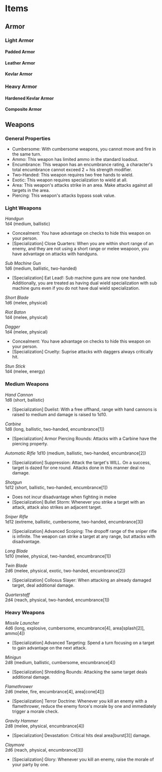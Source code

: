 # Items

## Armor

### Light Armor
#### Padded Armor
#### Leather Armor
#### Kevlar Armor

### Heavy Armor
#### Hardened Kevlar Armor
#### Composite Armor

## Weapons
### General Properties
* Cumbersome: With cumbersome weapons, you cannot move and fire in the same turn.
* Ammo: This weapon has limited ammo in the standard loadout.
* Encumbrance: This weapon has an encumbrance rating, a character's total encumbrance cannot exceed 2 + his strength modifier.
* Two-Handed: This weapon requires two free hands to wield.
* Exotic: This weapon requires specialization to wield at all.
* Area: This weapon's attacks strike in an area. Make attacks against all targets in the area.
* Piercing: This weapon's attacks bypass soak value.

### Light Weapons
_Handgun_  
1d4 (medium, ballistic)

* Concealment: You have advantage on checks to hide this weapon on your person.
* [Specialization] Close Quarters: When you are within short range of an enemy, and they are not using a short range or melee weapoon, you have advantage on attacks with handguns.

_Sub Machine Gun_  
1d6 (medium, ballistic, two-handed)

* [Specialization] Eat Lead!: Sub machine guns are now one handed. Additionally, you are treated as having dual wield specialization with sub machine guns even if you do not have dual wield specialization.

_Short Blade_  
1d6 (melee, physical)

_Riot Baton_  
1d4 (melee, physical)

_Dagger_  
1d4 (melee, physical)

* Concealment: You have advantage on checks to hide this weapon on your person.
* [Specialization] Cruelty: Suprise attacks with daggers always critically hit.

_Stun Stick_  
1d4 (melee, energy)

### Medium Weapons
_Hand Cannon_  
1d8 (short, ballistic)

* [Specialization] Duelist: With a free offhand, range with hand cannons is raised to medium and damage is raised to 1d10.

_Carbine_  
1d8 (long, ballistic, two-handed, encumbrance[1])

* [Specialization] Armor Piercing Rounds: Attacks with a Carbine have the piercing property.

_Automatic Rifle_
1d10 (medium, ballistic, two-handed, encumbrance[2])

* [Specialization] Suppression: Attack the target's WILL. On a success, target is dazed for one round. Attacks done in this manner deal no damage.

_Shotgun_  
1d12 (short, ballistic, two-handed, encumbrance[1])

* Does not incur disadvantage when fighting in melee
* [Specialization] Bullet Storm: Whenever you strike a target with an attack, attack also strikes an adjacent target.

_Sniper Rifle_  
1d12 (extreme, ballistic, cumbersome, two-handed, encumbrance[3])

* [Specialization] Advanced Scoping: The dropoff range of the sniper rifle is infinite. The weapon can strike a target at any range, but attacks with disadvantage.

_Long Blade_  
1d10 (melee, physical, two-handed, encumbrance[1])

_Twin Blade_  
2d6 (melee, physical, exotic, two-handed, encumbrance[2])

* [Specialization] Collosus Slayer: When attacking an already damaged target, deal additional damage.

_Quarterstaff_  
2d4 (reach, physical, two-handed, encumbrance[1])

### Heavy Weapons
_Missile Launcher_  
4d6 (long, explosive, cumbersome, encumbrance[4], area[splash[2]], ammo[4])

* [Specialization] Advanced Targeting: Spend a turn focusing on a target to gain advantage on the next attack.

_Minigun_  
2d8 (medium, ballistic, cumbersome, encumbrance[4])

* [Specialization] Shredding Rounds: Attacking the same target deals additional damage.

_Flamethrower_  
2d6 (melee, fire, encumbrance[4], area[cone[4]])

* [Specialization] Terror Doctrine: Whenever you kill an enemy with a flamethrower, reduce the enemy force's morale by one and immediately trigger a morale check.

_Gravity Hammer_  
2d8 (melee, physical, encumbrance[4])

* [Specialization] Devastation: Critical hits deal area[burst[3]] damage.

_Claymore_  
2d6 (reach, physical, encumbrance[3])

* [Specialization] Glory: Whenever you kill an enemy, raise the morale of your party by one.